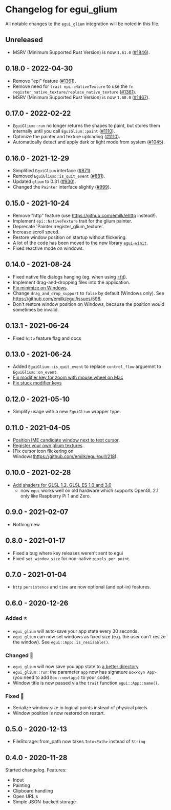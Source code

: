 # Changelog for egui_glium
All notable changes to the `egui_glium` integration will be noted in this file.


## Unreleased
* MSRV (Minimum Supported Rust Version) is now `1.61.0` ([#1846](https://github.com/emilk/egui/pull/1846)).


## 0.18.0 - 2022-04-30
* Remove "epi" feature ([#1361](https://github.com/emilk/egui/pull/1361)).
* Remove need for `trait epi::NativeTexture` to use the `fn register_native_texture/replace_native_texture` ([#1361](https://github.com/emilk/egui/pull/1361)).
* MSRV (Minimum Supported Rust Version) is now `1.60.0` ([#1467](https://github.com/emilk/egui/pull/1467)).


## 0.17.0 - 2022-02-22
* `EguiGlium::run` no longer returns the shapes to paint, but stores them internally until you call `EguiGlium::paint` ([#1110](https://github.com/emilk/egui/pull/1110)).
* Optimize the painter and texture uploading ([#1110](https://github.com/emilk/egui/pull/1110)).
* Automatically detect and apply dark or light mode from system ([#1045](https://github.com/emilk/egui/pull/1045)).


## 0.16.0 - 2021-12-29
* Simplified `EguiGlium` interface ([#871](https://github.com/emilk/egui/pull/871)).
* Removed `EguiGlium::is_quit_event` ([#881](https://github.com/emilk/egui/pull/881)).
* Updated `glium` to 0.31 ([#930](https://github.com/emilk/egui/pull/930)).
* Changed the `Painter` interface slightly ([#999](https://github.com/emilk/egui/pull/999)).


## 0.15.0 - 2021-10-24
* Remove "http" feature (use https://github.com/emilk/ehttp instead!).
* Implement `epi::NativeTexture` trait for the glium painter.
* Deprecate 'Painter::register_glium_texture'.
* Increase scroll speed.
* Restore window position on startup without flickering.
* A lot of the code has been moved to the new library [`egui-winit`](https://github.com/emilk/egui/tree/master/egui-winit).
* Fixed reactive mode on windows.


## 0.14.0 - 2021-08-24
* Fixed native file dialogs hanging (eg. when using [`rfd`](https://github.com/PolyMeilex/rfd)).
* Implement drag-and-dropping files into the application.
* [Fix minimize on Windows](https://github.com/emilk/egui/issues/518).
* Change `drag_and_drop_support` to `false` by default (Windows only). See <https://github.com/emilk/egui/issues/598>.
* Don't restore window position on Windows, because the position would sometimes be invalid.


## 0.13.1 - 2021-06-24
* Fixed `http` feature flag and docs


## 0.13.0 - 2021-06-24
* Added `EguiGlium::is_quit_event` to replace `control_flow` arguemnt to `EguiGlium::on_event`.
* [Fix modifier key for zoom with mouse wheel on Mac](https://github.com/emilk/egui/issues/401)
* [Fix stuck modifier keys](https://github.com/emilk/egui/pull/479)


## 0.12.0 - 2021-05-10
* Simplify usage with a new `EguiGlium` wrapper type.


## 0.11.0 - 2021-04-05
* [Position IME candidate window next to text cursor](https://github.com/emilk/egui/pull/258).
* [Register your own glium textures](https://github.com/emilk/egui/pull/226).
* [Fix cursor icon flickering on Windows(https://github.com/emilk/egui/pull/218).


## 0.10.0 - 2021-02-28
* [Add shaders for GLSL 1.2, GLSL ES 1.0 and 3.0](https://github.com/emilk/egui/pull/187)
  - now `egui` works well on old hardware which supports OpenGL 2.1 only like Raspberry Pi 1 and Zero.


## 0.9.0 - 2021-02-07
* Nothing new


## 0.8.0 - 2021-01-17
* Fixed a bug where key releases weren't sent to egui
* Fixed `set_window_size` for non-native `pixels_per_point`.


## 0.7.0 - 2021-01-04
* `http` `persistence` and `time` are now optional (and opt-in) features.


## 0.6.0 - 2020-12-26
### Added ⭐
* `egui_glium` will auto-save your app state every 30 seconds.
* `egui_glium` can now set windows as fixed size (e.g. the user can't resize the window). See `egui::App::is_resizable()`.

### Changed 🔧
* `egui_glium` will now save you app state to [a better directory](https://docs.rs/directories-next/2.0.0/directories_next/struct.ProjectDirs.html#method.data_dir).
* `egui_glium::run`: the parameter `app` now has signature `Box<dyn App>` (you need to add `Box::new(app)` to your code).
* Window title is now passed via the `trait` function `egui::App::name()`.

### Fixed 🐛
* Serialize window size in logical points instead of physical pixels.
* Window position is now restored on restart.


## 0.5.0 - 2020-12-13
* FileStorage::from_path now takes `Into<Path>` instead of `String`


## 0.4.0 - 2020-11-28
Started changelog. Features:

* Input
* Painting
* Clipboard handling
* Open URL:s
* Simple JSON-backed storage
